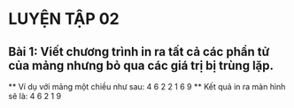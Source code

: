 # LUYỆN TẬP 02

## Bài 1: Viết chương trình in ra tất cả các phần tử của mảng nhưng bỏ qua các giá trị bị trùng lặp.
** Ví dụ với mảng một chiều như sau: 4 6 2 2 1 6 9
** Kết quả in ra màn hình sẽ là: 4 6 2 1 9

